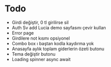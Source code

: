 # Todo

- Girdi değiştir, 0 tl girilirse sil
- Auth Sv add Lucia demo sayfasını çevir kullan
- Error page
- Girdilere not kısmı opsiyonel
- Combo box ı baştan kodla kaydırma yok
- Anasayfa aylık toplam giderlerin özeti butonu
- Tema değiştir butonu
- Loading spinner async await
